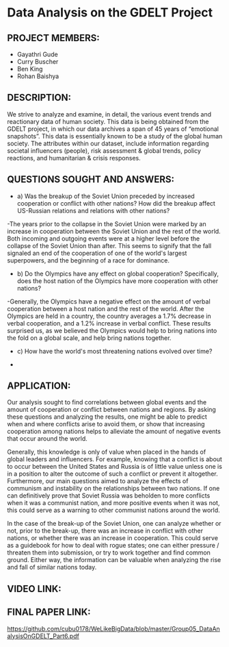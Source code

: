# Data Analysis on the GDELT Project 

## PROJECT MEMBERS: 
 - Gayathri Gude 
 - Curry Buscher 
 - Ben King 
 - Rohan Baishya  
 
## DESCRIPTION:  
We strive to analyze and examine, in detail, the various event trends and reactionary data of human society. This data is being obtained from the GDELT project, in which our data archives a span of 45 years of “emotional snapshots”. This data is essentially known to be a study of the global human society. The attributes within our dataset, include information regarding societal influencers (people), risk assessment & global trends, policy reactions, and humanitarian & crisis responses. 

## QUESTIONS SOUGHT AND ANSWERS:  
- a) Was the breakup of the Soviet Union preceded by increased cooperation or conflict with other nations? How did the breakup        affect US-Russian relations and relations with other nations?

-The years prior to the collapse in the Soviet Union were marked by an increase in cooperation between the Soviet Union and the rest of the world. Both incoming and outgoing events were at a higher level before the collapse of the Soviet Union than after. This seems to signify that the fall signaled an end of the cooperation of one of the world's largest superpowers, and the beginning of a race for dominance.

- b) Do the Olympics have any effect on global cooperation? Specifically, does the host nation of the Olympics have more              cooperation with other nations?

-Generally, the Olympics have a negative effect on the amount of verbal cooperation between a host nation and the rest of the world. After the Olympics are held in a country, the country averages a 1.7% decrease in verbal cooperation, and a 1.2% increase in verbal conflict. These results surprised us, as we believed the Olympics would help to bring nations into the fold on a global scale, and help bring nations together.

- c) How have the world's most threatening nations evolved over time?

-

## APPLICATION:  
Our analysis sought to find correlations between global events and the amount of cooperation or conflict between nations and regions. By asking these questions and analyzing the results, one might be able to predict when and where conflicts arise to avoid them, or show that increasing cooperation among nations helps to alleviate the amount of negative events that occur around the world.

Generally, this knowledge is only of value when placed in the hands of global leaders and influencers. For example, knowing that a conflict is about to occur between the United States and Russia is of little value unless one is in a position to alter the outcome of such a conflict or prevent it altogether. Furthermore, our main questions aimed to analyze the effects of communism and instability on the relationships between two nations. If one can definitively prove that Soviet Russia was beholden to more conflicts when it was a communist nation, and more positive events when it was not, this could serve as a warning to other communist nations around the world.

In the case of the break-up of the Soviet Union, one can analyze whether or not, prior to the break-up, there was an increase in conflict with other nations, or whether there was an increase in cooperation. This could serve as a guidebook for how to deal with rogue states; one can either pressure / threaten them into submission, or try to work together and find common ground. Either way, the information can be valuable when analyzing the rise and fall of similar nations today.

## VIDEO LINK:  

## FINAL PAPER LINK: 
https://github.com/cubu0178/WeLikeBigData/blob/master/Group05_DataAnalysisOnGDELT_Part6.pdf
